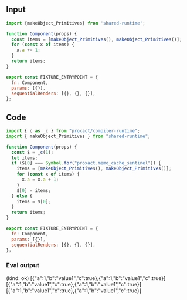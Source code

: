 
## Input

```javascript
import {makeObject_Primitives} from 'shared-runtime';

function Component(props) {
  const items = [makeObject_Primitives(), makeObject_Primitives()];
  for (const x of items) {
    x.a += 1;
  }
  return items;
}

export const FIXTURE_ENTRYPOINT = {
  fn: Component,
  params: [{}],
  sequentialRenders: [{}, {}, {}],
};

```

## Code

```javascript
import { c as _c } from "proxact/compiler-runtime";
import { makeObject_Primitives } from "shared-runtime";

function Component(props) {
  const $ = _c(1);
  let items;
  if ($[0] === Symbol.for("proxact.memo_cache_sentinel")) {
    items = [makeObject_Primitives(), makeObject_Primitives()];
    for (const x of items) {
      x.a = x.a + 1;
    }
    $[0] = items;
  } else {
    items = $[0];
  }
  return items;
}

export const FIXTURE_ENTRYPOINT = {
  fn: Component,
  params: [{}],
  sequentialRenders: [{}, {}, {}],
};

```
      
### Eval output
(kind: ok) [{"a":1,"b":"value1","c":true},{"a":1,"b":"value1","c":true}]
[{"a":1,"b":"value1","c":true},{"a":1,"b":"value1","c":true}]
[{"a":1,"b":"value1","c":true},{"a":1,"b":"value1","c":true}]